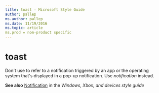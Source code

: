```yaml
---
title: toast - Microsoft Style Guide
author: pallep
ms.author: pallep
ms.date: 11/19/2016
ms.topic: article
ms.prod = non-product specific
---
```


# toast

Don't use to refer to a notification triggered by an app or the operating system that's displayed in a pop-up notification. Use *notification* instead. 

**See also** [Notification](https://worldready.cloudapp.net/Styleguide/Read?id=2547&topicid=16439) in the *Windows, Xbox, and devices style guide*
